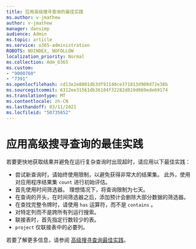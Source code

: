 ```yaml
---
title: 应用高级搜寻查询的最佳实践
ms.author: v-jmathew
author: v-jmathew
manager: dansimp
audience: Admin
ms.topic: article
ms.service: o365-administration
ROBOTS: NOINDEX, NOFOLLOW
localization_priority: Normal
ms.collection: Adm_O365
ms.custom:
- "9000760"
- "7391"
ms.openlocfilehash: cd13e2e8801db3df91140ce371813d900d72e38b
ms.sourcegitcommit: 6312ee31561db36104f32282d019d069ede69174
ms.translationtype: MT
ms.contentlocale: zh-CN
ms.lasthandoff: 03/11/2021
ms.locfileid: "50735652"
---
```

# <a name="apply-best-practices-for-advanced-hunting-queries"></a>应用高级搜寻查询的最佳实践

若要更快地获取结果并避免在运行复杂查询时出现超时，请应用以下最佳实践：

- 尝试新查询时，请始终使用限制，以避免获得非常大的结果集。 此外，使用 对应用程序结果集 `count` 进行初始评估。
- 首先使用时间筛选器。 理想情况下，将查询限制为七天。
- 在查询的开头，在时间筛选器之后，添加预计会删除大部分数据的筛选器。
- 在查找完整令牌时，请使用 `has` 运算符，而不是 `contains` 。
- 对特定列而不是跨所有列运行搜索。
- 联接表时，首先指定行数较少的表。
- `project` 仅联接表中的必要列。

若要了解更多信息，请参阅 [高级搜寻查询最佳实践](https://go.microsoft.com/fwlink/?linkid=2144812)。
